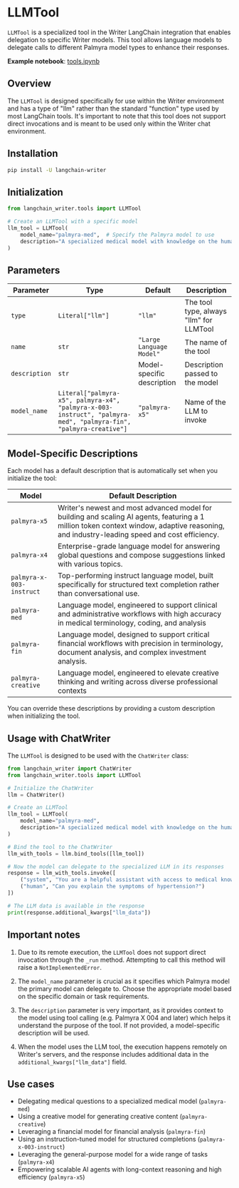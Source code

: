 # LLMTool

`LLMTool` is a specialized tool in the Writer LangChain integration that enables delegation to specific Writer models. This tool allows language models to delegate calls to different Palmyra model types to enhance their responses.

**Example notebook**: [tools.ipynb](./tools.ipynb)

## Overview

The `LLMTool` is designed specifically for use within the Writer environment and has a type of "llm" rather than the standard "function" type used by most LangChain tools. It's important to note that this tool does not support direct invocations and is meant to be used only within the Writer chat environment.

## Installation

```bash
pip install -U langchain-writer
```

## Initialization

```python
from langchain_writer.tools import LLMTool

# Create an LLMTool with a specific model
llm_tool = LLMTool(
    model_name="palmyra-med",  # Specify the Palmyra model to use
    description="A specialized medical model with knowledge on the human body."  # Optional: override the default description
)
```

## Parameters

| Parameter | Type                                                                                                             | Default                    | Description |
|-----------|------------------------------------------------------------------------------------------------------------------|----------------------------|-------------|
| `type` | `Literal["llm"]`                                                                                                 | `"llm"`                    | The tool type, always "llm" for LLMTool |
| `name` | `str`                                                                                                            | `"Large Language Model"`   | The name of the tool |
| `description` | `str`                                                                                                            | Model-specific description | Description passed to the model |
| `model_name` | `Literal["palmyra-x5", palmyra-x4", "palmyra-x-003-instruct", "palmyra-med", "palmyra-fin", "palmyra-creative"]` | `"palmyra-x5"`             | Name of the LLM to invoke |

## Model-Specific Descriptions

Each model has a default description that is automatically set when you initialize the tool:

| Model | Default Description |
|-------|---------------------|
| `palmyra-x5` | Writer's newest and most advanced model for building and scaling AI agents, featuring a 1 million token context window, adaptive reasoning, and industry-leading speed and cost efficiency. |
| `palmyra-x4` | Enterprise-grade language model for answering global questions and compose suggestions linked with various topics. |
| `palmyra-x-003-instruct` | Top-performing instruct language model, built specifically for structured text completion rather than conversational use. |
| `palmyra-med` | Language model, engineered to support clinical and administrative workflows with high accuracy in medical terminology, coding, and analysis |
| `palmyra-fin` | Language model, designed to support critical financial workflows with precision in terminology, document analysis, and complex investment analysis. |
| `palmyra-creative` | Language model, engineered to elevate creative thinking and writing across diverse professional contexts |

You can override these descriptions by providing a custom description when initializing the tool.

## Usage with ChatWriter

The `LLMTool` is designed to be used with the `ChatWriter` class:

```python
from langchain_writer import ChatWriter
from langchain_writer.tools import LLMTool

# Initialize the ChatWriter
llm = ChatWriter()

# Create an LLMTool
llm_tool = LLMTool(
    model_name="palmyra-med",
    description="A specialized medical model with knowledge on the human body."
)

# Bind the tool to the ChatWriter
llm_with_tools = llm.bind_tools([llm_tool])

# Now the model can delegate to the specialized LLM in its responses
response = llm_with_tools.invoke([
    ("system", "You are a helpful assistant with access to medical knowledge."),
    ("human", "Can you explain the symptoms of hypertension?")
])

# The LLM data is available in the response
print(response.additional_kwargs["llm_data"])
```

## Important notes

1. Due to its remote execution, the `LLMTool` does not support direct invocation through the `_run` method. Attempting to call this method will raise a `NotImplementedError`.

2. The `model_name` parameter is crucial as it specifies which Palmyra model the primary model can delegate to. Choose the appropriate model based on the specific domain or task requirements.

3. The `description` parameter is very important, as it provides context to the model using tool calling (e.g. Palmyra X 004 and later) which helps it understand the purpose of the tool. If not provided, a model-specific description will be used.

4. When the model uses the LLM tool, the execution happens remotely on Writer's servers, and the response includes additional data in the `additional_kwargs["llm_data"]` field.

## Use cases

- Delegating medical questions to a specialized medical model (`palmyra-med`)
- Using a creative model for generating creative content (`palmyra-creative`)
- Leveraging a financial model for financial analysis (`palmyra-fin`)
- Using an instruction-tuned model for structured completions (`palmyra-x-003-instruct`)
- Leveraging the general-purpose model for a wide range of tasks (`palmyra-x4`)
- Empowering scalable AI agents with long-context reasoning and high efficiency (`palmyra-x5`)
